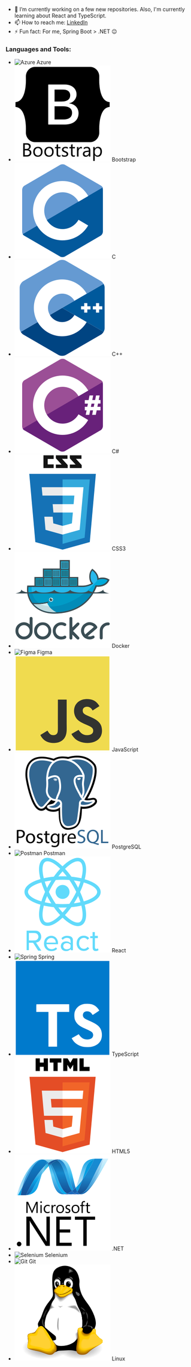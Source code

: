 - 🌱 I’m currently working on a few new repositories. Also, I'm currently learning about React and TypeScript.
- 📫 How to reach me: [LinkedIn](https://www.linkedin.com/in/jigarce/)
- ⚡ Fun fact: For me, Spring Boot > .NET 😉

### Languages and Tools:
- ![Azure](https://www.vectorlogo.zone/logos/microsoft_azure/microsoft_azure-icon.svg) Azure
- ![Bootstrap](https://raw.githubusercontent.com/devicons/devicon/master/icons/bootstrap/bootstrap-plain-wordmark.svg) Bootstrap
- ![C](https://raw.githubusercontent.com/devicons/devicon/master/icons/c/c-original.svg) C
- ![C++](https://raw.githubusercontent.com/devicons/devicon/master/icons/cplusplus/cplusplus-original.svg) C++
- ![C#](https://raw.githubusercontent.com/devicons/devicon/master/icons/csharp/csharp-original.svg) C#
- ![CSS3](https://raw.githubusercontent.com/devicons/devicon/master/icons/css3/css3-original-wordmark.svg) CSS3
- ![Docker](https://raw.githubusercontent.com/devicons/devicon/master/icons/docker/docker-original-wordmark.svg) Docker
- ![Figma](https://www.vectorlogo.zone/logos/figma/figma-icon.svg) Figma
- ![JavaScript](https://raw.githubusercontent.com/devicons/devicon/master/icons/javascript/javascript-original.svg) JavaScript
- ![PostgreSQL](https://raw.githubusercontent.com/devicons/devicon/master/icons/postgresql/postgresql-original-wordmark.svg) PostgreSQL
- ![Postman](https://www.vectorlogo.zone/logos/getpostman/getpostman-icon.svg) Postman
- ![React](https://raw.githubusercontent.com/devicons/devicon/master/icons/react/react-original-wordmark.svg) React
- ![Spring](https://www.vectorlogo.zone/logos/springio/springio-icon.svg) Spring
- ![TypeScript](https://raw.githubusercontent.com/devicons/devicon/master/icons/typescript/typescript-original.svg) TypeScript
- ![HTML5](https://raw.githubusercontent.com/devicons/devicon/master/icons/html5/html5-original-wordmark.svg) HTML5
- ![.NET](https://raw.githubusercontent.com/devicons/devicon/master/icons/dot-net/dot-net-original-wordmark.svg) .NET
- ![Selenium](https://raw.githubusercontent.com/detain/svg-logos/780f25886640cef088af994181646db2f6b1a3f8/svg/selenium-logo.svg) Selenium
- ![Git](https://www.vectorlogo.zone/logos/git-scm/git-scm-icon.svg) Git
- ![Linux](https://raw.githubusercontent.com/devicons/devicon/master/icons/linux/linux-original.svg) Linux

 
